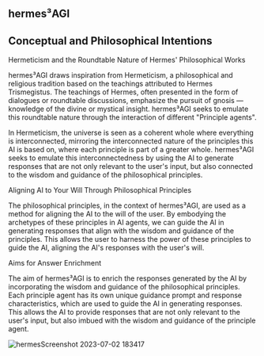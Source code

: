 ## hermes³AGI

## Conceptual and Philosophical Intentions

Hermeticism and the Roundtable Nature of Hermes' Philosophical Works

hermes³AGI draws inspiration from Hermeticism, a philosophical and religious tradition based on the teachings attributed to Hermes Trismegistus. The teachings of Hermes, often presented in the form of dialogues or roundtable discussions, emphasize the pursuit of gnosis — knowledge of the divine or mystical insight. hermes³AGI seeks to emulate this roundtable nature through the interaction of different "Principle agents".

In Hermeticism, the universe is seen as a coherent whole where everything is interconnected, mirroring the interconnected nature of the principles this AI is based on, where each principle is part of a greater whole. hermes³AGI seeks to emulate this interconnectedness by using the AI to generate responses that are not only relevant to the user's input, but also connected to the wisdom and guidance of the philosophical principles.

Aligning AI to Your Will Through Philosophical Principles

The philosophical principles, in the context of hermes³AGI, are used as a method for aligning the AI to the will of the user. By embodying the archetypes of these principles in AI agents, we can guide the AI in generating responses that align with the wisdom and guidance of the principles. This allows the user to harness the power of these principles to guide the AI, aligning the AI's responses with the user's will.

Aims for Answer Enrichment

The aim of hermes³AGI is to enrich the responses generated by the AI by incorporating the wisdom and guidance of the philosophical principles. Each principle agent has its own unique guidance prompt and response characteristics, which are used to guide the AI in generating responses. This allows the AI to provide responses that are not only relevant to the user's input, but also imbued with the wisdom and guidance of the principle agent.

![hermesScreenshot 2023-07-02 183417](https://github.com/EveryOneIsGross/hermesAGI/assets/23621140/42c3719b-8c3b-4fc6-b972-0d96e2ef47e3)
